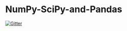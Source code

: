 # NumPy-SciPy-and-Pandas

[![Gitter](https://badges.gitter.im/Join%20Chat.svg)](https://gitter.im/abhishiv/NumPy-SciPy-and-Pandas?utm_source=badge&utm_medium=badge&utm_campaign=pr-badge&utm_content=badge)